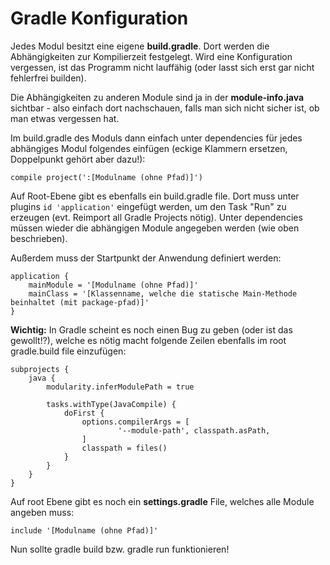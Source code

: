 # Gradle Konfiguration
Jedes Modul besitzt eine eigene **build.gradle**. Dort werden die Abhängigkeiten zur Kompilierzeit festgelegt. Wird eine Konfiguration vergessen, ist das Programm nicht lauffähig (oder lasst sich erst gar nicht fehlerfrei builden).

Die Abhängigkeiten zu anderen Module sind ja in der **module-info.java** sichtbar - also einfach dort nachschauen, falls man sich nicht sicher ist, ob man etwas vergessen hat.

Im build.gradle des Moduls dann einfach unter dependencies für jedes abhängiges Modul folgendes einfügen (eckige Klammern ersetzen, Doppelpunkt gehört aber dazu!):
```
compile project(':[Modulname (ohne Pfad)]')
```

Auf Root-Ebene gibt es ebenfalls ein build.gradle file. Dort muss unter plugins `id 'application'` eingefügt werden, um den Task "Run" zu erzeugen (evt. Reimport all Gradle Projects nötig). Unter dependencies müssen wieder die abhängigen Module angegeben werden (wie oben beschrieben).

Außerdem muss der Startpunkt der Anwendung definiert werden:
```
application {
    mainModule = '[Modulname (ohne Pfad)]'
    mainClass = '[Klassenname, welche die statische Main-Methode beinhaltet (mit package-pfad)]'
}
```

**Wichtig:** In Gradle scheint es noch einen Bug zu geben (oder ist das gewollt!?), welche es nötig macht folgende Zeilen ebenfalls im root gradle.build file einzufügen:
```
subprojects {
    java {
        modularity.inferModulePath = true

        tasks.withType(JavaCompile) {
            doFirst {
                options.compilerArgs = [
                        '--module-path', classpath.asPath,
                ]
                classpath = files()
            }
        }
    }
}
```

Auf root Ebene gibt es noch ein **settings.gradle** File, welches alle Module angeben muss:
```
include '[Modulname (ohne Pfad)]'

```
Nun sollte gradle build bzw. gradle run funktionieren!